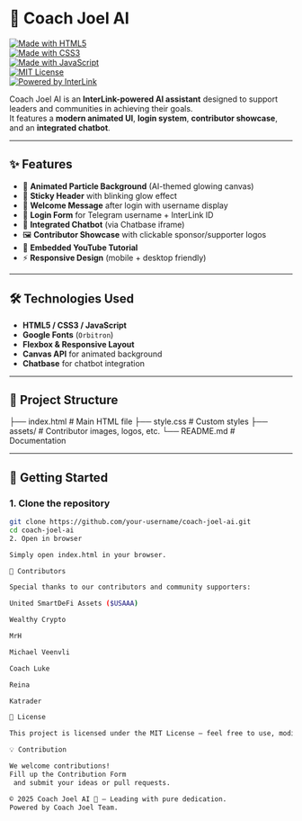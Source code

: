 # 🚀 Coach Joel AI

[![Made with HTML5](https://img.shields.io/badge/HTML5-E34F26?style=for-the-badge&logo=html5&logoColor=white)](https://developer.mozilla.org/en-US/docs/Web/Guide/HTML/HTML5)  
[![Made with CSS3](https://img.shields.io/badge/CSS3-1572B6?style=for-the-badge&logo=css3&logoColor=white)](https://developer.mozilla.org/en-US/docs/Web/CSS)  
[![Made with JavaScript](https://img.shields.io/badge/JavaScript-F7E017?style=for-the-badge&logo=javascript&logoColor=black)](https://developer.mozilla.org/en-US/docs/Web/JavaScript)  
[![MIT License](https://img.shields.io/badge/License-MIT-green?style=for-the-badge)](LICENSE)  
[![Powered by InterLink](https://img.shields.io/badge/Powered%20by-InterLink-blueviolet?style=for-the-badge)](https://t.me/InterLink_Global)  

Coach Joel AI is an **InterLink-powered AI assistant** designed to support leaders and communities in achieving their goals.  
It features a **modern animated UI**, **login system**, **contributor showcase**, and an **integrated chatbot**.

---

## ✨ Features

- 🎨 **Animated Particle Background** (AI-themed glowing canvas)  
- 📌 **Sticky Header** with blinking glow effect  
- 👋 **Welcome Message** after login with username display  
- 🔑 **Login Form** for Telegram username + InterLink ID  
- 💬 **Integrated Chatbot** (via Chatbase iframe)  
- 🖼️ **Contributor Showcase** with clickable sponsor/supporter logos  
- 🎥 **Embedded YouTube Tutorial**  
- ⚡ **Responsive Design** (mobile + desktop friendly)

---

## 🛠️ Technologies Used

- **HTML5 / CSS3 / JavaScript**
- **Google Fonts** (`Orbitron`)
- **Flexbox & Responsive Layout**
- **Canvas API** for animated background
- **Chatbase** for chatbot integration

---

## 📂 Project Structure

├── index.html # Main HTML file
├── style.css # Custom styles
├── assets/ # Contributor images, logos, etc.
└── README.md # Documentation

---

## 🚀 Getting Started

### 1. Clone the repository
```bash
git clone https://github.com/your-username/coach-joel-ai.git
cd coach-joel-ai
2. Open in browser

Simply open index.html in your browser.

🤝 Contributors

Special thanks to our contributors and community supporters:

United SmartDeFi Assets ($USAAA)

Wealthy Crypto

MrH

Michael Veenvli

Coach Luke

Reina

Katrader

📜 License

This project is licensed under the MIT License – feel free to use, modify, and share.

💡 Contribution

We welcome contributions!
Fill up the Contribution Form
 and submit your ideas or pull requests.

© 2025 Coach Joel AI 🤖 – Leading with pure dedication.
Powered by Coach Joel Team.
